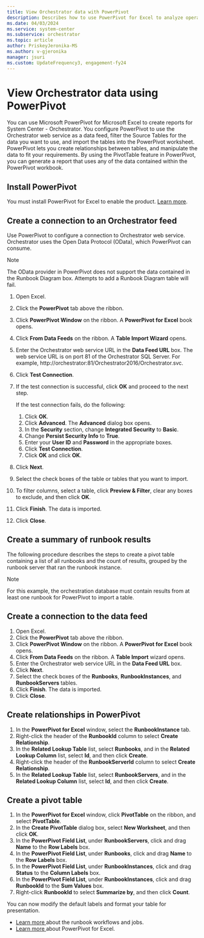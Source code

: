 ```yaml
---
title: View Orchestrator data with PowerPivot
description: Describes how to use PowerPivot for Excel to analyze operations data in System Center  - Orchestrator.
ms.date: 04/03/2024
ms.service: system-center
ms.subservice: orchestrator
ms.topic: article
author: PriskeyJeronika-MS
ms.author: v-gjeronika
manager: jsuri
ms.custom: UpdateFrequency3, engagement-fy24
---
```


# View Orchestrator data using PowerPivot

You can use Microsoft PowerPivot for Microsoft Excel to create reports for System Center - Orchestrator. You configure PowerPivot to use the Orchestrator web service as a data feed, filter the Source Tables for the data you want to use, and import the tables into the PowerPivot worksheet. PowerPivot lets you create relationships between tables, and manipulate the data to fit your requirements. By using the PivotTable feature in PowerPivot, you can generate a report that uses any of the data contained within the PowerPivot workbook.  

## Install PowerPivot  

You must install PowerPivot for Excel to enable the product.  [Learn more](/previous-versions/sql/sql-server-2012/gg413462(v=sql.110)).  

## Create a connection to an Orchestrator feed  

Use PowerPivot to configure a connection to Orchestrator web service. Orchestrator uses the Open Data Protocol \(OData\), which PowerPivot can consume.  

> [!NOTE]  
> The OData provider in PowerPivot does not support the data contained in the Runbook Diagram box. Attempts to add a Runbook Diagram table will fail.  

1. Open Excel.  
2. Click the **PowerPivot** tab above the ribbon.  
3. Click **PowerPivot Window** on the ribbon. A **PowerPivot for Excel** book opens.  
4. Click **From Data Feeds** on the ribbon. A **Table Import Wizard** opens.  
5. Enter the Orchestrator web service URL in the **Data Feed URL** box. The web service URL is on port 81 of the Orchestrator SQL Server. For example, http:\/\/orchestrator:81\/Orchestrator2016\/Orchestrator.svc.  
6. Click **Test Connection**.  
7. If the test connection is successful, click **OK** and proceed to the next step.  

    If the test connection fails, do the following:  

    1. Click **OK**.  
    2. Click **Advanced**. The **Advanced** dialog box opens.  
    3. In the **Security** section, change **Integrated Security** to **Basic**.  
    4. Change **Persist Security Info** to **True**.  
    5. Enter your **User ID** and **Password** in the appropriate boxes.  
    6. Click **Test Connection**.  
    7. Click **OK** and click **OK**.  

8. Click **Next**.  
9. Select the check boxes of the table or tables that you want to import.  
10. To filter columns, select a table, click **Preview & Filter**, clear any boxes to exclude, and then click **OK**.  
11. Click **Finish**. The data is imported.  
12. Click **Close**.  

## Create a summary of runbook results

The following procedure describes the steps to create a pivot table containing a list of all runbooks and the count of results, grouped by the runbook server that ran the runbook instance.  

> [!NOTE]  
> For this example, the orchestration database must contain results from at least one runbook for PowerPivot to import a table.  

## Create a connection to the data&nbsp;feed  

1. Open Excel.  
2. Click the **PowerPivot** tab above the ribbon.  
3. Click **PowerPivot Window** on the ribbon. A **PowerPivot for Excel** book opens.  
4. Click **From Data Feeds** on the ribbon. A **Table Import** wizard opens.  
5. Enter the Orchestrator web service URL in the **Data Feed URL** box.  
6. Click **Next**.  
7. Select the check boxes of the **Runbooks**, **RunbookInstances**, and **RunbookServers** tables.  
8. Click **Finish**. The data is imported.  
9. Click **Close**.  

## Create relationships in PowerPivot  

1. In the **PowerPivot for Excel** window, select the **RunbookInstance** tab.  
2. Right-click the header of the **RunbookId** column to select **Create Relationship**.  
3. In the **Related Lookup Table** list, select **Runbooks**, and in the **Related Lookup Column** list, select **Id**, and then click **Create**.  
4. Right-click the header of the **RunbookServerId** column to select **Create Relationship**.  
5. In the **Related Lookup Table** list, select **RunbookServers**, and in the **Related Lookup Column** list, select **Id**, and then click **Create**.  

## Create a pivot table  

1. In the **PowerPivot for Excel** window, click **PivotTable** on the ribbon, and select **PivotTable**.  
2. In the **Create PivotTable** dialog box, select **New Worksheet**, and then click **OK**.  
3. In the **PowerPivot Field List**, under **RunbookServers**, click and drag **Name** to the **Row Labels** box.  
4. In the **PowerPivot Field List**, under **Runbooks**, click and drag **Name** to the **Row Labels** box.  
5. In the **PowerPivot Field List**, under **RunbookInstances**, click and drag **Status** to the **Column Labels** box.  
6. In the **PowerPivot Field List**, under **RunbookInstances**, click and drag **RunbookId** to the **Sum Values** box.  
7. Right-click **RunbookId** to select **Summarize by**, and then click **Count**.  

You can now modify the default labels and format your table for presentation.  

- [Learn more ](learn-about-orchestrator.md) about the runbook workflows and jobs.
- [Learn more ](/previous-versions//ee835651(v=technet.10)) about PowerPivot for Excel.
